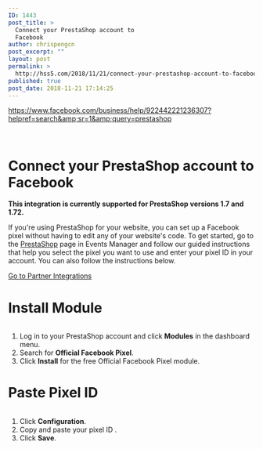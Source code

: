 ```yaml
---
ID: 1443
post_title: >
  Connect your PrestaShop account to
  Facebook
author: chrispengcn
post_excerpt: ""
layout: post
permalink: >
  http://hss5.com/2018/11/21/connect-your-prestashop-account-to-facebook/
published: true
post_date: 2018-11-21 17:14:25
---
```

https://www.facebook.com/business/help/922442221236307?helpref=search&amp;sr=1&amp;query=prestashop

&nbsp;
<h1 class="_2s4h _1efw _1m1h _2t6c _5kal">Connect your PrestaShop account to Facebook</h1>
<div class="_5pfd">
<div class="_57yz _57z0 _655w">
<div class="_57y-"><b>This integration is currently supported for PrestaShop versions 1.7 and 1.72.</b></div>
</div>
<p class="_3p8">If you're using PrestaShop for your website, you can set up a Facebook pixel without having to edit any of your website's code. To get started, go to the <a id="u_0_4y" class="_3cr5 _5dwo" href="https://business.facebook.com/events_manager/partner-integration/prestashop" data-ms="{&quot;creative&quot;:&quot;link&quot;,&quot;creative_detail&quot;:&quot;advertiser-help-center&quot;,&quot;destination_cms_id&quot;:&quot;0&quot;}">PrestaShop</a> page in Events Manager and follow our guided instructions that help you select the pixel you want to use and enter your pixel ID in your account. You can also follow the instructions below.</p>

<div><a class="_42ft _4jy0 _4jy3 _4jy1 selected _51sy" role="button" href="https://business.facebook.com/events_manager/partner-integration/prestashop" target="_blank" rel="noopener">Go to Partner Integrations</a></div>
<div class="_5arv">
<h1 class="_2s4h _1efw _1m1h _2t6c _5kal">Install Module</h1>
<div class="_5pfd">
<div><img class="_254 img" src="https://scontent-hkg3-1.xx.fbcdn.net/v/t39.2365-6/26804173_143447859663040_1808044509922066432_n.png?_nc_cat=101&amp;_nc_ht=scontent-hkg3-1.xx&amp;oh=da651e23958fefc58c6ed611a17c59ca&amp;oe=5CAA2B36" alt="" /></div>
<ol class="_341 _3vz5">
 	<li>Log in to your PrestaShop account and click <b>Modules</b> in the dashboard menu.</li>
 	<li>Search for <b>Official Facebook Pixel</b>.</li>
 	<li>Click <b>Install</b> for the free Official Facebook Pixel module.</li>
</ol>
</div>
</div>
<div class="_5arv">
<h1 class="_2s4h _1efw _1m1h _2t6c _5kal">Paste Pixel ID</h1>
<div class="_5pfd">
<div><img class="_254 img" src="https://scontent-hkg3-1.xx.fbcdn.net/v/t39.2365-6/32855732_167420187271046_5193623219105431552_n.png?_nc_cat=103&amp;_nc_ht=scontent-hkg3-1.xx&amp;oh=ab80005b7332bde8536829b678dca655&amp;oe=5C65A0E1" alt="" /></div>
<ol class="_341 _3vz5">
 	<li>Click <b>Configuration</b>.</li>
 	<li>Copy and paste your pixel ID <span id="pixel_id" class="param"></span>.</li>
 	<li>Click <b>Save</b>.</li>
</ol>
</div>
</div>
</div>
